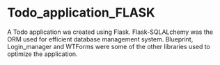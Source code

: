 # Todo_application_FLASK
A Todo application wa created using Flask. Flask-SQLALchemy was the ORM used for efficient database management system. Blueprint, Login_manager and WTForms were some of the other libraries used to optimize the application.
